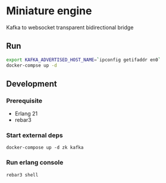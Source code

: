 # Miniature engine

Kafka to websocket transparent bidirectional bridge

## Run

```bash
export KAFKA_ADVERTISED_HOST_NAME=`ipconfig getifaddr en0`
docker-compse up -d
```

## Development

### Prerequisite

- Erlang 21
- rebar3

### Start external deps

`docker-compose up -d zk kafka`

### Run erlang console

`rebar3 shell`
